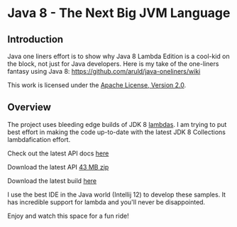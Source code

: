 Java 8 - The Next Big JVM Language
==================================

## Introduction

Java one liners effort is to show why Java 8 Lambda Edition is a cool-kid on the block, not just for Java developers.
Here is my take of the one-liners fantasy using Java 8: https://github.com/aruld/java-oneliners/wiki

This work is licensed under the [Apache License, Version 2.0](http://www.apache.org/licenses/LICENSE-2.0).

## Overview

The project uses bleeding edge builds of JDK 8 [lambdas](http://openjdk.java.net/projects/lambda/).
I am trying to put best effort in making the code up-to-date with the latest JDK 8 Collections lambdafication effort.

Check out the latest API docs [here](http://download.java.net/lambda/b76/docs/api/)

Download the latest API [43 MB zip](http://www.java.net/download/lambda/b76/lambda-8-b76-apidocs-05_feb_2013.zip)

Download the latest build [here](http://jdk8.java.net/lambda/)

I use the best IDE in the Java world (Intellij 12) to develop these samples. It has incredible support for lambda and you'll never be disappointed.

Enjoy and watch this space for a fun ride!